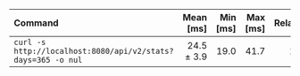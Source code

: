 | Command | Mean [ms] | Min [ms] | Max [ms] | Relative |
|:---|---:|---:|---:|---:|
| `curl -s http://localhost:8080/api/v2/stats?days=365 -o nul` | 24.5 ± 3.9 | 19.0 | 41.7 | 1.00 |
